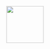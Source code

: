 <div id="header" align="center">
  <img src="[https://media.giphy.com/media/M9gbBd9nbDrOTu1Mqx/giphy.gif](https://github.com/7-O-2-H/7-O-2-H/blob/main/Profile.png?raw=true)https://github.com/7-O-2-H/7-O-2-H/blob/main/Profile.png?raw=true" width="100"/>
</div>

